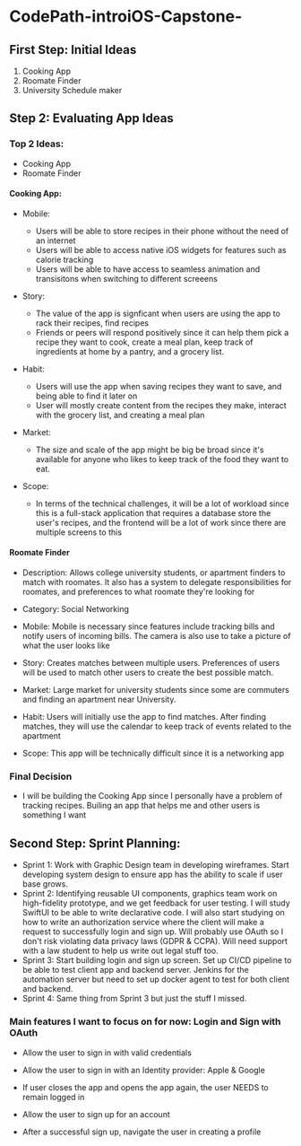 # CodePath-introiOS-Capstone-

##    First Step: Initial Ideas

1. Cooking App
2. Roomate Finder
3. University Schedule maker


## Step 2: Evaluating App Ideas
### Top 2 Ideas:
- Cooking App
- Roomate Finder


#### Cooking App:
- Mobile:
    - Users will be able to store recipes in their phone without the need of an internet
    - Users will be able to access native iOS widgets for features such as calorie tracking
    - Users will be able to have access to seamless animation and transisitons when switching to different screeens

- Story:
    - The value of the app is signficant when users are using the app to rack their recipes, find recipes
    - Friends or peers will respond positively since it can help them pick a recipe they want to cook, create a meal plan, keep track of ingredients at home by a pantry, and a grocery list.

- Habit:
    - Users will use the app when saving recipes they want to save, and being able to find it later on
    - User will mostly create content from the recipes they make, interact with the grocery list, and creating a meal plan

- Market:
    - The size and scale of the app might be big be broad since it's available for anyone who likes to keep track of the food they want to eat.
    
- Scope: 
    - In terms of the technical challenges, it will be a lot of workload since this is a full-stack application that requires a database store the user's recipes, and the frontend will be a lot of work since there are multiple screens to this


#### Roomate Finder
- Description: Allows college university students, or apartment finders to match with roomates. It also has a system to delegate responsibilities for roomates, and preferences to what roomate they're looking for
- Category: Social Networking
- Mobile: Mobile is necessary since features include tracking bills and notify users of incoming bills. The camera is also use to take a picture of what the user looks like
- Story: Creates matches between multiple users. Preferences of users will be used to match other users to create the best possible match.
- Market: Large market for university students since some are commuters and finding an apartment near University.
- Habit: Users will initially use the app to find matches. After finding matches, they will use the calendar to keep track of events related to the apartment


- Scope: This app will be technically difficult since it is a networking app

### Final Decision
- I will be building the Cooking App since I personally have a problem of tracking recipes. Builing an app that helps me and other users is something I want

## Second Step: Sprint Planning:
- Sprint 1: Work with Graphic Design team in developing wireframes. Start developing system design to ensure app has the ability to scale if user base grows.
- Sprint 2: Identifying reusable UI components, graphics team work on high-fidelity prototype, and we get feedback for user testing. I will study SwiftUI to be able to write declarative code. I will also start studying on how to write an authorization service where the client will make a request to successfully login and sign up. Will probably use OAuth so I don't risk violating data privacy laws (GDPR & CCPA). Will need support with a law student to help us write out legal stuff too.
- Sprint 3: Start building login and sign up screen. Set up CI/CD pipeline to be able to test client app and backend server. Jenkins for the automation server but need to set up docker agent to test for both client and backend. 
- Sprint 4: Same thing from Sprint 3 but just the stuff I missed.


### Main features I want to focus on for now: Login and Sign with OAuth
- Allow the user to sign in with valid credentials
- Allow the user to sign in with an Identity provider: Apple & Google
- If user closes the app and opens the app again, the user NEEDS to remain logged in

- Allow the user to sign up for an account
- After a successful sign up, navigate the user in creating a profile


